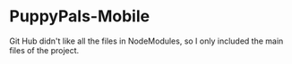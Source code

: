 # PuppyPals-Mobile


Git Hub didn't like all the files in NodeModules, so I only included the main files of the project.
